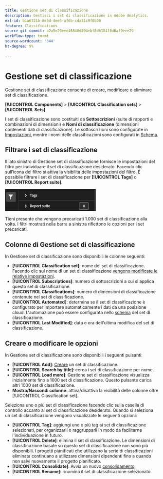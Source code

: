 ```yaml
---
title: Gestione set di classificazione
description: Gestisci i set di classificazione in Adobe Analytics.
exl-id: b1a6721b-8e5d-4ee6-af6b-cda31c9f8b00
feature: Classifications
source-git-commit: a2a5e29eee46840d894ebf8d6184f8d6af9eee29
workflow-type: tm+mt
source-wordcount: '344'
ht-degree: 9%

---
```


# Gestione set di classificazione

Gestione set di classificazione consente di creare, modificare o eliminare set di classificazione.

**[!UICONTROL Components]** > **[!UICONTROL Classification sets]** > **[!UICONTROL Sets]**

I set di classificazione sono costituiti da **Sottoscrizioni** (suite di rapporti e combinazioni di dimensioni) e **Nomi di classificazione** (dimensioni contenenti dati di classificazione). Le sottoscrizioni sono configurate in [Impostazioni](settings.md), mentre i nomi delle classificazioni sono configurati in [Schema](schema.md).

## Filtrare i set di classificazione

Il lato sinistro di Gestione set di classificazione fornisce le impostazioni del filtro per individuare il set di classificazione desiderato. Facendo clic sull’icona del filtro si attiva la visibilità delle impostazioni del filtro. È possibile filtrare i set di classificazione per **[!UICONTROL Tags]** o **[!UICONTROL Report suite]**.

![Filtri per set di classificazione](../../assets/classification-set-filters.png)

Tieni presente che vengono precaricati 1.000 set di classificazione alla volta. I filtri mostrati nella barra a sinistra riflettono le opzioni per i set precaricati.

## Colonne di Gestione set di classificazione

In Gestione set di classificazione sono disponibili le colonne seguenti:

* **[!UICONTROL Classification set]**: nome del set di classificazione. Facendo clic sul nome di un set di classificazione [vengono modificate le relative impostazioni](settings.md).
* **[!UICONTROL Subscriptions]**: numero di sottoscrizioni a cui si applica questo set di classificazione.
* **[!UICONTROL Classifications]**: numero di dimensioni di classificazione contenute nel set di classificazione.
* **[!UICONTROL Automated]**: determina se il set di classificazione è configurato per importare automaticamente i dati da una posizione cloud. L&#39;automazione può essere configurata nello [schema](schema.md) del set di classificazione.
* **[!UICONTROL Last Modified]**: data e ora dell&#39;ultima modifica del set di classificazione.

## Creare o modificare le opzioni

In Gestione set di classificazione sono disponibili i seguenti pulsanti:

* **[!UICONTROL Add]**: [Creare](create.md) un set di classificazione.
* **[!UICONTROL Search by title]**: cerca i set di classificazione per nome.
* **[!UICONTROL Load more]**: Gestione set di classificazione visualizza inizialmente fino a 1000 set di classificazione. Questo pulsante carica altri 1000 set di classificazione.
* **Mostra/Nascondi colonne**: attiva/disattiva la visibilità delle colonne oltre [!UICONTROL Classification set].

Seleziona uno o più set di classificazione facendo clic sulla casella di controllo accanto al set di classificazione desiderato. Quando si seleziona un set di classificazione vengono visualizzate le seguenti opzioni:

* **[!UICONTROL Tag]**: aggiungi uno o più tag ai set di classificazione selezionati, per organizzarli o raggrupparli in modo da facilitarne l&#39;individuazione in futuro.
* **[!UICONTROL Delete]**: elimina il set di classificazione. Le dimensioni di classificazione basate su questo set di classificazione non sono più disponibili. I progetti pianificati che utilizzano la serie di classificazioni eliminata continuano a utilizzare dimensioni dipendenti fino a quando non salvi nuovamente il progetto pianificato.
* **[!UICONTROL Consolidate]**: Avvia un nuovo [consolidamento](../consolidations/process.md).
* **[!UICONTROL Rename]**: rinomina il set di classificazione selezionato.

